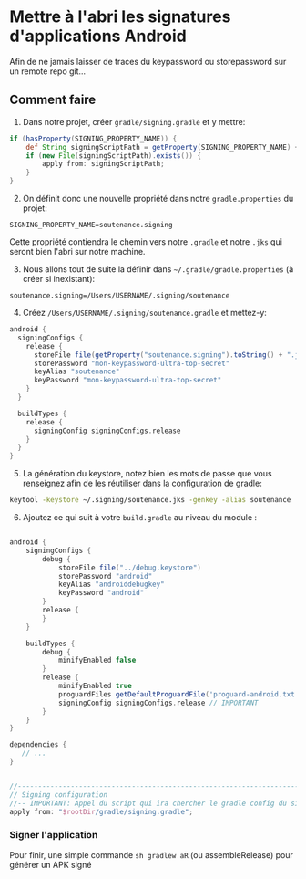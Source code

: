 # Mettre à l'abri les signatures d'applications Android

Afin de ne jamais laisser de traces du keypassword ou storepassword sur un remote repo git...

## Comment faire
1. Dans notre projet, créer `gradle/signing.gradle` et y mettre:
```groovy
if (hasProperty(SIGNING_PROPERTY_NAME)) {
    def String signingScriptPath = getProperty(SIGNING_PROPERTY_NAME) + ".gradle";
    if (new File(signingScriptPath).exists()) {
        apply from: signingScriptPath;
    }
}
```
 
2. On définit donc une nouvelle propriété dans notre `gradle.properties` du projet:
```
SIGNING_PROPERTY_NAME=soutenance.signing
```
Cette propriété contiendra le chemin vers notre `.gradle` et notre `.jks` qui seront bien l'abri sur notre machine.

3. Nous allons tout de suite la définir dans `~/.gradle/gradle.properties` (à créer si inexistant):
```
soutenance.signing=/Users/USERNAME/.signing/soutenance
```

4. Créez `/Users/USERNAME/.signing/soutenance.gradle` et mettez-y:
```groovy
android {
  signingConfigs {
    release {
      storeFile file(getProperty("soutenance.signing").toString() + ".jks")
      storePassword "mon-keypassword-ultra-top-secret"
      keyAlias "soutenance"
      keyPassword "mon-keypassword-ultra-top-secret"
    }
  }

  buildTypes {
    release {
      signingConfig signingConfigs.release
    }
  }
}
```


5. La génération du keystore, notez bien les mots de passe que vous renseignez afin de les réutiliser dans la configuration de gradle:
```bash
keytool -keystore ~/.signing/soutenance.jks -genkey -alias soutenance
```

6. Ajoutez ce qui suit à votre `build.gradle` au niveau du module :
 
 ```groovy
 
 android { 
     signingConfigs {
         debug {
             storeFile file("../debug.keystore")
             storePassword "android"
             keyAlias "androiddebugkey"
             keyPassword "android"
         }
         release {
         }
     }
 
     buildTypes {
         debug {
             minifyEnabled false
         }
         release {
             minifyEnabled true
             proguardFiles getDefaultProguardFile('proguard-android.txt'), 'proguard-rules.pro'
             signingConfig signingConfigs.release // IMPORTANT
         }
     }
 }
 
 dependencies {
    // ...
 }
 
 
 //----------------------------------------------------------------------------------------------------------------------
 // Signing configuration
 //-- IMPORTANT: Appel du script qui ira chercher le gradle config du signing
 apply from: "$rootDir/gradle/signing.gradle";
 ```
 
### Signer l'application
Pour finir, une simple commande `sh gradlew aR` (ou assembleRelease) pour générer un APK signé